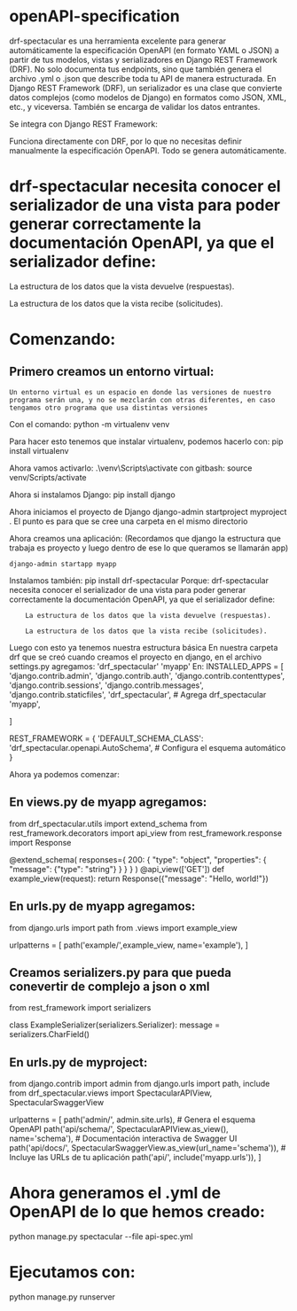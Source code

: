 # openAPI-specification
 drf-spectacular es una herramienta excelente para generar automáticamente la especificación OpenAPI (en formato YAML o JSON) a partir de tus modelos, vistas y serializadores en Django REST Framework (DRF). No solo documenta tus endpoints, sino que también genera el archivo .yml o .json que describe toda tu API de manera estructurada.
En Django REST Framework (DRF), un serializador es una clase que convierte datos complejos (como modelos de Django) en formatos como JSON, XML, etc., y viceversa. También se encarga de validar los datos entrantes.

Se integra con Django REST Framework:

Funciona directamente con DRF, por lo que no necesitas definir manualmente la especificación OpenAPI. Todo se genera automáticamente.

# drf-spectacular necesita conocer el serializador de una vista para poder generar correctamente la documentación OpenAPI, ya que el serializador define:

La estructura de los datos que la vista devuelve (respuestas).

La estructura de los datos que la vista recibe (solicitudes).

# Comenzando:

## Primero creamos un entorno virtual:
    Un entorno virtual es un espacio en donde las versiones de nuestro programa serán una, y no se mezclarán con otras diferentes, en caso tengamos otro programa que usa distintas versiones

Con el comando:
    python -m virtualenv venv

Para hacer esto tenemos que instalar virtualenv, podemos hacerlo con:
    pip install virtualenv


Ahora vamos activarlo:
    .\venv\Scripts\activate
con gitbash:
    source venv/Scripts/activate


Ahora si instalamos Django:
    pip install django

Ahora iniciamos el proyecto de Django
    django-admin startproject myproject .
El punto es para que se cree una carpeta en el mismo directorio

Ahora creamos una aplicación:
(Recordamos que django la estructura que trabaja es proyecto y luego dentro de ese lo que queramos se llamarán app)

    django-admin startapp myapp

Instalamos también:
    pip install drf-spectacular
Porque:
        drf-spectacular necesita conocer el serializador de una vista para poder generar correctamente la documentación OpenAPI, ya que el serializador define:

        La estructura de los datos que la vista devuelve (respuestas).

        La estructura de los datos que la vista recibe (solicitudes).

Luego con esto ya tenemos nuestra estructura básica
En nuestra carpeta drf que se creó cuando creamos el proyecto en django, en el archivo settings.py agregamos:
    'drf_spectacular'
    'myapp'
En:
   INSTALLED_APPS = [
    'django.contrib.admin',
    'django.contrib.auth',
    'django.contrib.contenttypes',
    'django.contrib.sessions',
    'django.contrib.messages',
    'django.contrib.staticfiles',
    'drf_spectacular',  # Agrega drf_spectacular 
    'myapp',

]

REST_FRAMEWORK = {
    'DEFAULT_SCHEMA_CLASS': 'drf_spectacular.openapi.AutoSchema',  # Configura el esquema automático
}

Ahora ya podemos comenzar:

## En views.py de myapp agregamos:

from drf_spectacular.utils import extend_schema
from rest_framework.decorators import api_view
from rest_framework.response import Response

@extend_schema(
    responses={
        200: {
            "type": "object",
            "properties": {
                "message": {"type": "string"}
            }
        }
    }
)
@api_view(['GET'])
def example_view(request):
    return Response({"message": "Hello, world!"})

## En urls.py de myapp agregamos:

from django.urls import path
from .views import example_view

urlpatterns = [
    path('example/',example_view, name='example'),
]

## Creamos serializers.py para que pueda conevertir de complejo a json o xml
from rest_framework import serializers

class ExampleSerializer(serializers.Serializer):
    message = serializers.CharField()

## En urls.py de myproject:

from django.contrib import admin
from django.urls import path, include
from drf_spectacular.views import SpectacularAPIView, SpectacularSwaggerView

urlpatterns = [
    path('admin/', admin.site.urls),
    # Genera el esquema OpenAPI
    path('api/schema/', SpectacularAPIView.as_view(), name='schema'),
    # Documentación interactiva de Swagger UI
    path('api/docs/', SpectacularSwaggerView.as_view(url_name='schema')),
    # Incluye las URLs de tu aplicación
    path('api/', include('myapp.urls')),
]


# Ahora generamos el .yml de OpenAPI de lo que hemos creado:
python manage.py spectacular --file api-spec.yml

# Ejecutamos con:
python manage.py runserver